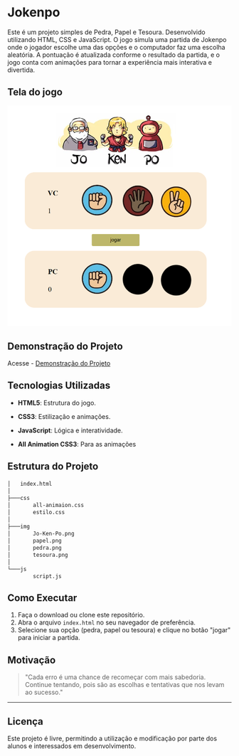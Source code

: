 # Jokenpo

Este é um projeto simples de Pedra, Papel e Tesoura. Desenvolvido utilizando HTML, CSS e JavaScript.
O jogo simula uma partida de Jokenpo onde o jogador escolhe uma das opções e o computador faz uma escolha aleatória. A pontuação é atualizada conforme o resultado da partida, e o jogo conta com animações para tornar a experiência mais interativa e divertida.

## Tela do jogo
![Jogo](https://github.com/Petinelson/jokenpo/blob/main/demonstrar.png)


## Demonstração do Projeto

Acesse - [Demonstração do Projeto](https://jokenpo-ds.onrender.com/)


## Tecnologias Utilizadas

- **HTML5**: Estrutura do jogo.
- **CSS3**: Estilização e animações.
- **JavaScript**: Lógica e interatividade.

- **All Animation CSS3**: Para as animações

## Estrutura do Projeto

```
│   index.html
│
├───css
│       all-animaion.css
│       estilo.css
│
├───img
│       Jo-Ken-Po.png
│       papel.png
│       pedra.png
│       tesoura.png
│
└───js
        script.js
```

## Como Executar

1. Faça o download ou clone este repositório.
2. Abra o arquivo `index.html` no seu navegador de preferência.
3. Selecione sua opção (pedra, papel ou tesoura) e clique no botão "jogar" para iniciar a partida.

## Motivação

> "Cada erro é uma chance de recomeçar com mais sabedoria. Continue tentando, pois são as escolhas e tentativas que nos levam ao sucesso."

---

## Licença

Este projeto é livre, permitindo a utilização e modificação por parte dos alunos e interessados em desenvolvimento.



